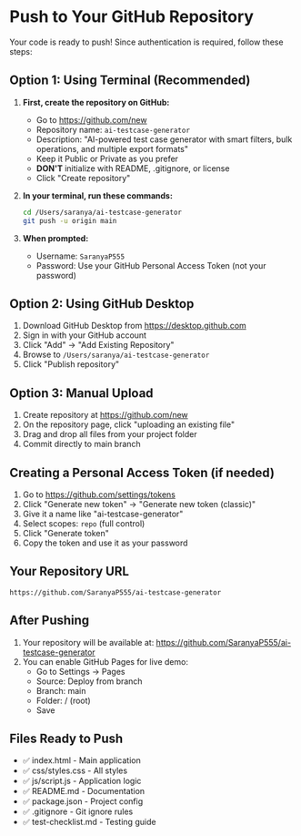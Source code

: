 # Push to Your GitHub Repository

Your code is ready to push! Since authentication is required, follow these steps:

## Option 1: Using Terminal (Recommended)

1. **First, create the repository on GitHub:**
   - Go to https://github.com/new
   - Repository name: `ai-testcase-generator`
   - Description: "AI-powered test case generator with smart filters, bulk operations, and multiple export formats"
   - Keep it Public or Private as you prefer
   - **DON'T** initialize with README, .gitignore, or license
   - Click "Create repository"

2. **In your terminal, run these commands:**
   ```bash
   cd /Users/saranya/ai-testcase-generator
   git push -u origin main
   ```

3. **When prompted:**
   - Username: `SaranyaP555`
   - Password: Use your GitHub Personal Access Token (not your password)

## Option 2: Using GitHub Desktop

1. Download GitHub Desktop from https://desktop.github.com
2. Sign in with your GitHub account
3. Click "Add" → "Add Existing Repository"
4. Browse to `/Users/saranya/ai-testcase-generator`
5. Click "Publish repository"

## Option 3: Manual Upload

1. Create repository at https://github.com/new
2. On the repository page, click "uploading an existing file"
3. Drag and drop all files from your project folder
4. Commit directly to main branch

## Creating a Personal Access Token (if needed)

1. Go to https://github.com/settings/tokens
2. Click "Generate new token" → "Generate new token (classic)"
3. Give it a name like "ai-testcase-generator"
4. Select scopes: `repo` (full control)
5. Click "Generate token"
6. Copy the token and use it as your password

## Your Repository URL
```
https://github.com/SaranyaP555/ai-testcase-generator
```

## After Pushing

1. Your repository will be available at: https://github.com/SaranyaP555/ai-testcase-generator
2. You can enable GitHub Pages for live demo:
   - Go to Settings → Pages
   - Source: Deploy from branch
   - Branch: main
   - Folder: / (root)
   - Save

## Files Ready to Push
- ✅ index.html - Main application
- ✅ css/styles.css - All styles
- ✅ js/script.js - Application logic
- ✅ README.md - Documentation
- ✅ package.json - Project config
- ✅ .gitignore - Git ignore rules
- ✅ test-checklist.md - Testing guide